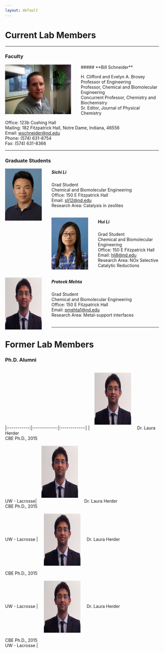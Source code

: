 ```yaml
---
layout: default
---
```

# Current Lab Members
* * *
### Faculty

<img align="left" src="/group_data/people_photos/wschnei1.png" style="margin-right: 2rem; margin-bottom: 1rem">
##### **Bill Schneider**

H. Clifford and Evelyn A. Brosey Professor of Engineering  
Professor, Chemical and Biomolecular Engineering   
Concurrent Professor, Chemistry and Biochemistry  
Sr. Editor, Journal of Physical Chemistry  

Office: 123b Cushing Hall  
Mailing: 182 Fitzpatrick Hall, Notre Dame, Indiana, 46556  
Email: wschneider@nd.edu  
Phone: (574) 631-8754  
Fax: (574) 631-8366  

* * *
### Graduate Students
<img align="left" width="120" height="170" src="/group_data/people_photos/sli12.jpg" style="margin-right: 2rem">

##### **Sichi Li**  
Grad Student  
Chemical and Biomolecular Engineering  
Office: 150 E Fitzpatrick Hall   
Email: sli12@nd.edu  
Research Area: Catalysis in zeolites  
<br/>

<img align="left" width="120" height="170" src="/group_data/people_photos/hli8.jpeg" style="margin-right: 2rem">

##### **Hui Li**  
Grad Student  
Chemical and Biomolecular Engineering  
Office: 150 E Fitzpatrick Hall  
Email: hli8@nd.edu  
Research Area: NOx Selective Catalytic Reductions  
<br/>

<img align="left" width="120" height="170" src="/group_data/people_photos/pmehta1.jpg" style="margin-right: 2rem">

##### **Prateek Mehta**  
Grad Student  
Chemical and Biomolecular Engineering  
Office: 150 E Fitzpatrick Hall    
Email: pmehta1@nd.edu  
Research Area: Metal-support interfaces  
<br/>
* * *
# Former Lab Members
### Ph.D. Alumni

|:-----------:|:------------:|:------------:|
|<img width="120" height="170" src="/group_data/people_photos/pmehta1.jpg" style="margin: 1rem"> Dr. Laura Herder<br/> CBE Ph.D., 2015 <br/> UW - Lacrosse|<img width="120" height="170" src="/group_data/people_photos/pmehta1.jpg" style="margin: 1rem"> Dr. Laura Herder <br/> CBE Ph.D., 2015 <br/> UW - Lacrosse | <img align="center" width="120" height="170" src="/group_data/people_photos/pmehta1.jpg" style="margin: 1rem"> Dr. Laura Herder <br/> CBE Ph.D., 2015 <br/> UW - Lacrosse | <img align="center" width="120" height="170" src="/group_data/people_photos/pmehta1.jpg" style="margin: 1rem"> Dr. Laura Herder <br/> CBE Ph.D., 2015 <br/> UW - Lacrosse  |
